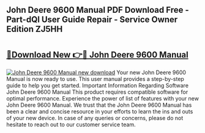 ## John Deere 9600 Manual PDF Download Free - Part-dQl User Guide Repair - Service Owner Edition ZJ5HH

# <h2><a href="http://bc96260.oget.top/?id=John+Deere+9600+Manual">🔗Download New 👉🔴 John Deere 9600 Manual</a></h2>

[![John Deere 9600 Manual new download](https://i.imgur.com/5g1atiW.png)](http://bc96260.oget.top/?id=John+Deere+9600+Manual)
Your new John Deere 9600 Manual is now ready to use. This user manual provides a step-by-step guide to help you get started. Important Information Regarding Software John Deere 9600 Manual This product requires compatible software for optimal performance. Experience the power of list of features with your new John Deere 9600 Manual. We trust that the John Deere 9600 Manual has been a clear and concise resource in your efforts to learn the ins and outs of your new device. In case of any queries or concerns, please do not hesitate to reach out to our customer service team.
